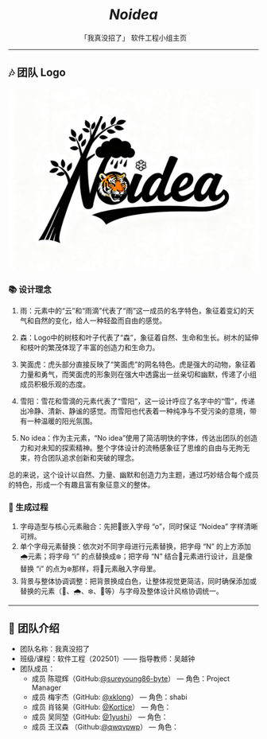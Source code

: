 <div align="center">
	<h1><em>Noidea</em></h1>
	「我真没招了」 软件工程小组主页
</div>

---

## :notes: 团队 Logo
![团队 Logo](assets/logo.png)

### :books: 设计理念

1. 雨：元素中的“云”和“雨滴”代表了“雨”这一成员的名字特色，象征着变幻的天气和自然的变化，给人一种轻盈而自由的感觉。

2. 森：Logo中的树枝和叶子代表了“森”，象征着自然、生命和生长。树木的延伸和枝叶的繁茂体现了丰富的创造力和生命力。

3. 笑面虎：虎头部分直接反映了“笑面虎”的网名特色。虎是强大的动物，象征着力量和勇气，而笑面虎的形象则在强大中透露出一丝亲切和幽默，传递了小组成员积极乐观的态度。

4. 雪阳：雪花和雪滴的元素代表了“雪阳”，这一设计呼应了名字中的“雪”，传递出冷静、清新、静谧的感觉。而雪阳也代表着一种纯净与不受污染的意境，带有一种温暖的阳光氛围。

5. No idea：作为主元素，“No idea”使用了简洁明快的字体，传达出团队的创造力和对未知的探索精神。整个字体设计的流畅感象征了思维的自由与无拘无束，符合团队追求创新和突破的理念。

总的来说，这个设计以自然、力量、幽默和创造力为主题，通过巧妙结合每个成员的特色，形成一个有趣且富有象征意义的整体。

### :ledger: 生成过程

1. 字母造型与核心元素融合：先把🐯嵌入字母 “o”，同时保证 “Noidea” 字样清晰可辨。
2. 单个字母元素替换：依次对不同字母进行元素替换，把字母 “N” 的上方添加🌧️元素；将字母 “i” 的点替换成❄️；把字母 “N” 结合🌳元素进行设计，且是像替换 “i” 的点为❄️那样，将🌳元素融入字母里。
3. 背景与整体协调调整：把背景换成白色，让整体视觉更简洁，同时确保添加或替换的元素（🐯、🌧️、❄️、🌳等）与字母及整体设计风格协调统一。

---

## :star2: 团队介绍
- 团队名称：我真没招了
- 班级/课程：软件工程（202501）—— 指导教师：吴越钟
- 团队成员：
  - 成员 陈琨辉（GitHub:[@sureyoung86-byte](https://github.com/sureyoung86-byte)） — 角色：Project Manager
  - 成员 梅宇杰（GitHub: [@xklong](https://github.com/xklong)） — 角色：shabi
  - 成员 肖铭昊（GitHub: [@Kortice](https://github.com/Kortice)） — 角色：
  - 成员 吴同堃（GitHub: [@1yushi](https://github.com/1yushi)） — 角色：
  - 成员 王汉森 （Github:[@qwqvpwp](https://github.com/qwqvpwp)） — 角色：
